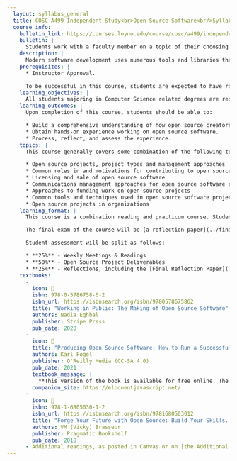 ```yaml
---
  layout: syllabus_general
  title: COSC A499 Independent Study<br>Open Source Software<br/>Syllabus (General)
  course_info:
    bulletin_link: https://courses.loyno.edu/course/cosc/a499/independent-study
    bulletin: |
      Students work with a faculty member on a topic of their choosing. Credits vary.
    description: |
      Modern software development uses numerous tools and libraries that are built using an open source model. In this independent study, students will gain and demonstrate an understanding of open source development processes, tools, licenses, and communities. Emphasis is on practical aspects of open source development communities and how they relate to theoretical concepts from computer science and software engineering.
    prerequisites: |
      * Instructor Approval.

      To be successful in this course, students are expected to have ractical experience building software, and in particular, should be comfortable working with data structures, designing classes, and writing software modules. Students should also have an interest in understanding how open source projects and communities work, and in building open source software.
    learning_objectives: |
      All students majoring in Computer Science related degrees are required to complete at least three credits of Internship or Practicum to complete the degree program. This independent study course enhances these activities, having aspects of a Practicum study while building real experience working in one or more open source communities during the semester, similar to an Internship.
    learning_outcomes: |
      Upon completion of this course, students should be able to:

      * Build a comprehensive understanding of how open source creators and communities work and how open source software is built.
      * Obtain hands-on experience working on open source software.
      * Process, reflect, and assess the experience.
    topics: |
      This course generally covers some combination of the following topics:

      * Open source projects, project types and management approaches
      * Common roles in and motivations for contributing to open source software projects
      * Licensing and sale of open source software
      * Communications management approaches for open source software projects
      * Approaches to funding work on open source projects
      * Common tools and techniques used in open source software projects
      * Open source projects in organizations
    learning_format: |
      This course is a combination reading and practicum course. Students will be expected to independently read and digest [a variety of readings related to open source software](../readings/), and reflect on those in writing. In addition, students will be expected to find and make several material contributions to one or more open source projects during the course of the semester, and reflect on those experiences in writing.

      The final exam of the course will be [a reflection paper](../final-reflection/) covering the scope of the semester's experiences and readings.

      Student assessment will be split as follows:

      * **25%** - Weekly Meetings & Readings
      * **50%** - Open Source Project Deliverables
      * **25%** - Reflections, including the [Final Reflection Paper](../final-reflection/)
    textbooks:
      - 
        icon: 📙
        isbn: 978-0-5786758-6-2
        isbn_url: https://isbnsearch.org/isbn/9780578675862
        title: "Working in Public: The Making of Open Source Software"
        authors: Nadia Eghbal
        publisher: Stripe Press
        pub_date: 2020
      - 
        icon: 📘
        title: "Producing Open Source Software: How to Run a Successful Free Software Project (2nd Ed.)"
        authors: Karl Fogel
        publisher: O'Reilly Media (CC-SA 4.0)
        pub_date: 2021
        textbook_message: |
          **This version of the book is available for free online. The print version of this book is missing a number of updates. You DO NOT need to buy this book.**
        companion_site: https://eloquentjavascript.net/
      - 
        icon: 📗
        isbn: 978-1-6805030-1-2
        isbn_url: https://isbnsearch.org/isbn/9781680503012
        title: "Forge Your Future with Open Source: Build Your Skills. Build Your Network. Build the Future of Technology."
        authors: VM (Vicky) Brasseur
        publisher: Pragmatic Bookshelf
        pub_date: 2018
      - Additional readings, as posted in Canvas or on [the Additional Materials page](../readings)
---
```


